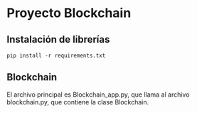 Proyecto Blockchain
=================

## Instalación de librerías
```
pip install -r requirements.txt
```
## Blockchain
El archivo principal es Blockchain_app.py, que llama al archivo blockchain.py, que contiene la clase Blockchain.
